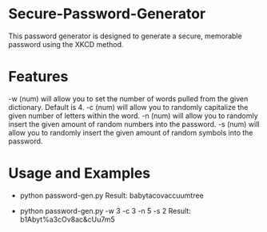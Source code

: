 # Secure-Password-Generator
This password generator is designed to generate a secure, memorable password using the XKCD method. 

# Features
-w (num) will allow you to set the number of words pulled from the given dictionary. Default is 4.
-c (num) will allow you to randomly capitalize the given number of letters within the word.
-n (num) will allow you to randomly insert the given amount of random numbers into the password.
-s (num) will allow you to randomly insert the given amount of random symbols into the password.

# Usage and Examples
- python password-gen.py
Result: babytacovaccuumtree

- python password-gen.py -w 3 -c 3 -n 5 -s 2
Result: b1Abyt%a3cOv8ac&cUu7m5


